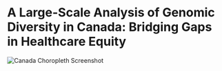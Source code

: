 # A Large-Scale Analysis of Genomic Diversity in Canada: Bridging Gaps in Healthcare Equity
![Canada Choropleth Screenshot](https://github.com/user-attachments/assets/63180b27-523c-449f-8266-f3cec8940a06)
